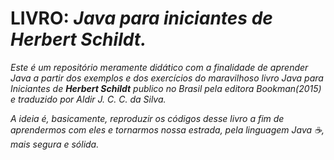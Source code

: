 <h1>LIVRO: <i> Java para iniciantes <i> de Herbert Schildt. </h1>

Este é um repositório meramente didático com a finalidade de aprender Java a partir dos exemplos e dos exercícios do maravilhoso livro <i>Java para Iniciantes</i> de <strong>Herbert Schildt</strong> publico no Brasil pela editora Bookman(2015) e traduzido por Aldir J. C. C. da Silva.

A ideia é, basicamente, reproduzir os códigos desse livro a fim de aprendermos com eles e tornarmos nossa estrada, pela linguagem Java :coffee:, mais segura e sólida.
